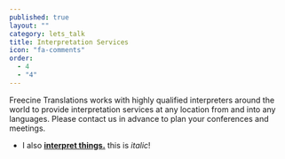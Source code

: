```yaml
---
published: true
layout: ""
category: lets_talk
title: Interpretation Services
icon: "fa-comments"
order: 
  - 4
  - "4"
---
```


Freecine Translations works with highly qualified interpreters around the world to provide interpretation services at any location from and into any languages. Please contact us in advance to plan your conferences and meetings. 

- I also [**interpret things.**](http://www.google.com) this is _italic_!
